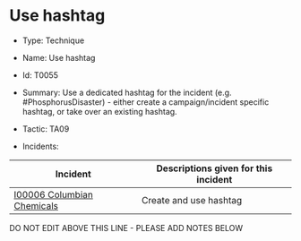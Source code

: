 # Use hashtag

* Type: Technique

* Name: Use hashtag

* Id: T0055

* Summary: Use a dedicated hashtag for the incident (e.g. #PhosphorusDisaster) - either create a campaign/incident specific hashtag, or take over an existing hashtag.

* Tactic: TA09

* Incidents:

| Incident | Descriptions given for this incident |
| -------- | -------------------- |
| [I00006 Columbian Chemicals](../incidents/I00006.md) | Create and use hashtag |

DO NOT EDIT ABOVE THIS LINE - PLEASE ADD NOTES BELOW